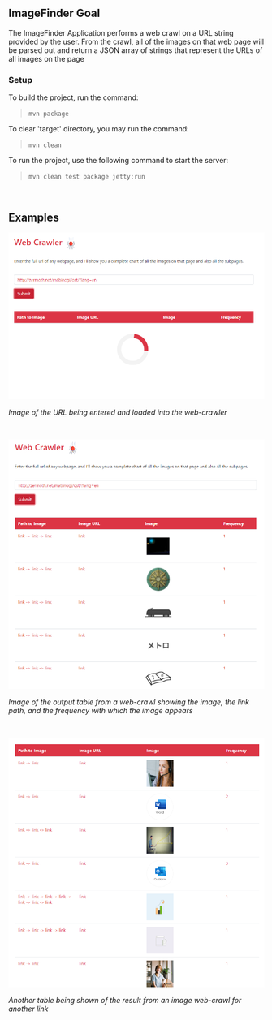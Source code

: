 ## ImageFinder Goal
The ImageFinder Application performs a web crawl on a URL string provided by the user. From the crawl, all of the images on that web page will be parsed out and return a JSON array of strings that represent the URLs of all images on the page


### Setup
To build the project, run the command:

>`mvn package`

To clear 'target' directory, you may run the command:

>`mvn clean`

To run the project, use the following command to start the server:

>`mvn clean test package jetty:run` 
<br>

## Examples

![](images/web-crawl-loading.png) 

*Image of the URL being entered and loaded into the web-crawler* 

<br>

![](images/web-crawl-1.png) 

*Image of the output table from a web-crawl showing the image, the link path, and the frequency with which the image appears* 

<br>

![](images/web-crawl-2.png) 

*Another table being shown of the result from an image web-crawl for another link*
